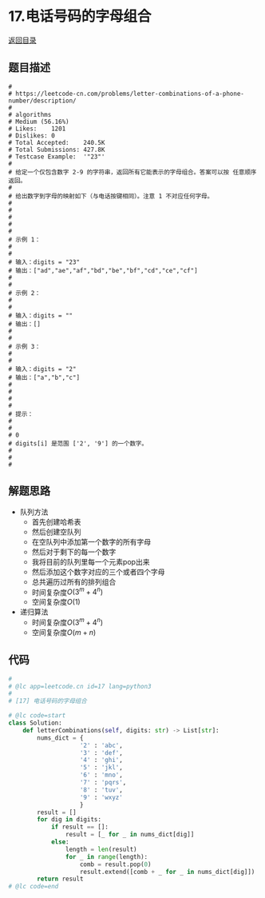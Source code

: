 # 17.电话号码的字母组合
[返回目录](../README.md)
  
## 题目描述
```
#
# https://leetcode-cn.com/problems/letter-combinations-of-a-phone-number/description/
#
# algorithms
# Medium (56.16%)
# Likes:    1201
# Dislikes: 0
# Total Accepted:    240.5K
# Total Submissions: 427.8K
# Testcase Example:  '"23"'
#
# 给定一个仅包含数字 2-9 的字符串，返回所有它能表示的字母组合。答案可以按 任意顺序 返回。
# 
# 给出数字到字母的映射如下（与电话按键相同）。注意 1 不对应任何字母。
# 
# 
# 
# 
# 
# 示例 1：
# 
# 
# 输入：digits = "23"
# 输出：["ad","ae","af","bd","be","bf","cd","ce","cf"]
# 
# 
# 示例 2：
# 
# 
# 输入：digits = ""
# 输出：[]
# 
# 
# 示例 3：
# 
# 
# 输入：digits = "2"
# 输出：["a","b","c"]
# 
# 
# 
# 
# 提示：
# 
# 
# 0 
# digits[i] 是范围 ['2', '9'] 的一个数字。
# 
# 
#
```
  
## 解题思路 
- 队列方法
  - 首先创建哈希表
  - 然后创建空队列
  - 在空队列中添加第一个数字的所有字母
  - 然后对于剩下的每一个数字
  - 我将目前的队列里每一个元素pop出来
  - 然后添加这个数字对应的三个或者四个字母
  - 总共遍历过所有的排列组合
  - 时间复杂度$O(3^m+4^n)$
  - 空间复杂度$O(1)$
- 递归算法
  - 时间复杂度$O(3^m+4^n)$
  - 空间复杂度$O(m+n)$
  
## 代码
``` py
#
# @lc app=leetcode.cn id=17 lang=python3
#
# [17] 电话号码的字母组合

# @lc code=start
class Solution:
    def letterCombinations(self, digits: str) -> List[str]:
        nums_dict = {
                    '2' : 'abc', 
                    '3' : 'def', 
                    '4' : 'ghi', 
                    '5' : 'jkl', 
                    '6' : 'mno', 
                    '7' : 'pqrs', 
                    '8' : 'tuv', 
                    '9' : 'wxyz'
                    }
        result = []
        for dig in digits:
            if result == []:
                result = [_ for _ in nums_dict[dig]]
            else:
                length = len(result)
                for _ in range(length):
                    comb = result.pop(0)
                    result.extend([comb + _ for _ in nums_dict[dig]])
        return result
# @lc code=end


```  
  